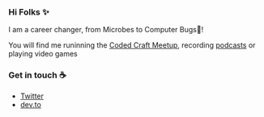 ### Hi Folks  ✨
 
I am a career changer, from Microbes to Computer Bugs🐛!

You will find me runinning the [Coded Craft Meetup](https://www.codecraftuk.org/), recording [podcasts](https://www.spreaker.com/show/codecraftcast) or playing video games

### Get in touch ☕
* [Twitter](https://twitter.com/lost_semicolon)
* [dev.to](https://dev.to/lost_semicolon)
